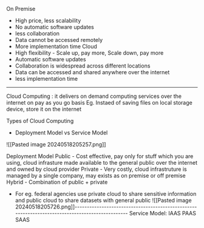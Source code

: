 On Premise
 - High price, less scalability
 - No automatic software updates
 - less collaboration 
 - Data cannot be accessed remotely
 - More implementation time
Cloud
- High flexibility - Scale up, pay more, Scale down, pay more
- Automatic software updates
- Collaboration is widespread across different locations
- Data can be accessed and shared anywhere over the internet
- less implementation time
--------------------------------------------
Cloud Computing : it delivers on demand computing services over the internet on pay as you go basis
Eg. Instaed of saving files on local storage device, store it on the internet

Types of Cloud Computing
- Deployment Model vs Service Model

![[Pasted image 20240518205257.png]]

Deployment Model 
Public  - Cost effective, pay only for stuff which you are using, cloud infrasture made available to the general public over the internet and owned by cloud provider
Private - Very costly, cloud infrastruture is managed by a single company, may exists as on premise or off premise
Hybrid - Combination of public + private
- For eg. federal agencies use private cloud to share sensitive information and public cloud to share datasets with general public
![[Pasted image 20240518205726.png]]------------------------------------------------------------------------------------------------
Service Model:
IAAS
PAAS
SAAS

